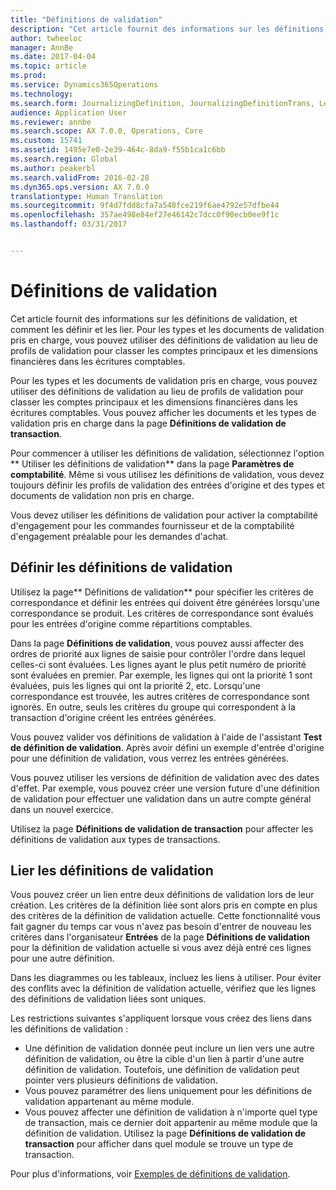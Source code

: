 ```yaml
---
title: "Définitions de validation"
description: "Cet article fournit des informations sur les définitions de validation, et comment les définir et les lier. Pour les types et les documents de validation pris en charge, vous pouvez utiliser des définitions de validation au lieu de profils de validation pour classer les comptes principaux et les dimensions financières dans les écritures comptables."
author: twheeloc
manager: AnnBe
ms.date: 2017-04-04
ms.topic: article
ms.prod: 
ms.service: Dynamics365Operations
ms.technology: 
ms.search.form: JournalizingDefinition, JournalizingDefinitionTrans, LedgerParameters
audience: Application User
ms.reviewer: annbe
ms.search.scope: AX 7.0.0, Operations, Core
ms.custom: 15741
ms.assetid: 1495e7e0-2e39-464c-8da9-f55b1ca1c6bb
ms.search.region: Global
ms.author: peakerbl
ms.search.validFrom: 2016-02-28
ms.dyn365.ops.version: AX 7.0.0
translationtype: Human Translation
ms.sourcegitcommit: 9f4d7fdd8cfa7a540fce219f6ae4792e57dfbe44
ms.openlocfilehash: 357ae498e84ef27e46142c7dcc0f90ecb0ee9f1c
ms.lasthandoff: 03/31/2017


---
```


# <a name="posting-definitions"></a>Définitions de validation

Cet article fournit des informations sur les définitions de validation, et comment les définir et les lier. Pour les types et les documents de validation pris en charge, vous pouvez utiliser des définitions de validation au lieu de profils de validation pour classer les comptes principaux et les dimensions financières dans les écritures comptables.

Pour les types et les documents de validation pris en charge, vous pouvez utiliser des définitions de validation au lieu de profils de validation pour classer les comptes principaux et les dimensions financières dans les écritures comptables. Vous pouvez afficher les documents et les types de validation pris en charge dans la page **Définitions de validation de transaction**. 

Pour commencer à utiliser les définitions de validation, sélectionnez l'option ** Utiliser les définitions de validation** dans la page **Paramètres de comptabilité**. Même si vous utilisez les définitions de validation, vous devez toujours définir les profils de validation des entrées d'origine et des types et documents de validation non pris en charge. 

Vous devez utiliser les définitions de validation pour activer la comptabilité d'engagement pour les commandes fournisseur et de la comptabilité d'engagement préalable pour les demandes d'achat.

## <a name="defining-posting-definitions"></a>Définir les définitions de validation
Utilisez la page** Définitions de validation** pour spécifier les critères de correspondance et définir les entrées qui doivent être générées lorsqu'une correspondance se produit. Les critères de correspondance sont évalués pour les entrées d'origine comme répartitions comptables. 

Dans la page **Définitions de validation**, vous pouvez aussi affecter des ordres de priorité aux lignes de saisie pour contrôler l'ordre dans lequel celles-ci sont évaluées. Les lignes ayant le plus petit numéro de priorité sont évaluées en premier. Par exemple, les lignes qui ont la priorité 1 sont évaluées, puis les lignes qui ont la priorité 2, etc. Lorsqu'une correspondance est trouvée, les autres critères de correspondance sont ignorés. En outre, seuls les critères du groupe qui correspondent à la transaction d'origine créent les entrées générées. 

Vous pouvez valider vos définitions de validation à l'aide de l'assistant **Test de définition de validation**. Après avoir défini un exemple d'entrée d'origine pour une définition de validation, vous verrez les entrées générées. 

Vous pouvez utiliser les versions de définition de validation avec des dates d'effet. Par exemple, vous pouvez créer une version future d'une définition de validation pour effectuer une validation dans un autre compte général dans un nouvel exercice. 

Utilisez la page **Définitions de validation de transaction** pour affecter les définitions de validation aux types de transactions.

## <a name="linking-posting-definitions"></a>Lier les définitions de validation
Vous pouvez créer un lien entre deux définitions de validation lors de leur création. Les critères de la définition liée sont alors pris en compte en plus des critères de la définition de validation actuelle. Cette fonctionnalité vous fait gagner du temps car vous n'avez pas besoin d'entrer de nouveau les critères dans l'organisateur **Entrées** de la page **Définitions de validation** pour la définition de validation actuelle si vous avez déjà entré ces lignes pour une autre définition. 

Dans les diagrammes ou les tableaux, incluez les liens à utiliser. Pour éviter des conflits avec la définition de validation actuelle, vérifiez que les lignes des définitions de validation liées sont uniques. 

Les restrictions suivantes s'appliquent lorsque vous créez des liens dans les définitions de validation :

-   Une définition de validation donnée peut inclure un lien vers une autre définition de validation, ou être la cible d'un lien à partir d'une autre définition de validation. Toutefois, une définition de validation peut pointer vers plusieurs définitions de validation.
-   Vous pouvez paramétrer des liens uniquement pour les définitions de validation appartenant au même module.
-   Vous pouvez affecter une définition de validation à n'importe quel type de transaction, mais ce dernier doit appartenir au même module que la définition de validation. Utilisez la page **Définitions de validation de transaction** pour afficher dans quel module se trouve un type de transaction.


Pour plus d'informations, voir [Exemples de définitions de validation](/general-ledger/example-posting-definitions.md). 

